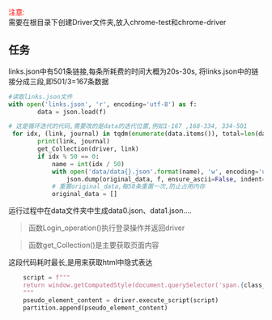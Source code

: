 <div style='color:red'>注意:</div>需要在根目录下创建Driver文件夹,放入chrome-test和chrome-driver

## 任务
links.json中有501条链接,每条所耗费的时间大概为20s-30s,
将links.json中的链接分成三段,即501/3=167条数据


```python
#读取links.json文件
with open('links.json', 'r', encoding='utf-8') as f:
        data = json.load(f)
```

```python
# 这是循环迭代的代码,需要改的是data的迭代位置,例如1-167 ,168-334, 334-501
 for idx, (link, journal) in tqdm(enumerate(data.items()), total=len(data), desc="Processing links"):
        print(link, journal)
        get_Collection(driver, link)
        if idx % 50 == 0:
            name = int(idx / 50)
            with open('data/data{}.json'.format(name), 'w', encoding='utf-8') as f:
                json.dump(original_data, f, ensure_ascii=False, indent=4)
            # 重置original_data,每50条重置一次,防止占用内存
            original_data = []
```
运行过程中在data文件夹中生成data0.json、data1.json....
> 函数Login_operation()执行登录操作并返回driver
> 

> 函数get_Collection()是主要获取页面内容

这段代码耗时最长,是用来获取html中隐式表达
```python
    script = f"""
    return window.getComputedStyle(document.querySelector('span.{class_value}'), '::before').getPropertyValue('content');
    """
    pseudo_element_content = driver.execute_script(script)
    partition.append(pseudo_element_content)
```


